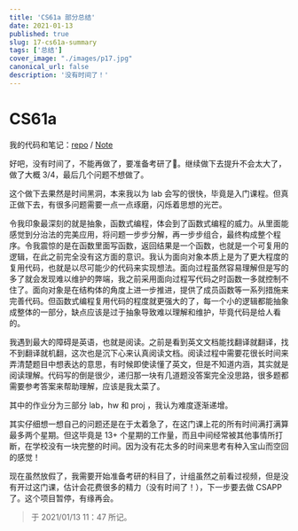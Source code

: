 ```yaml
---
title: 'CS61a 部分总结'
date: 2021-01-13
published: true
slug: 17-cs61a-summary
tags: ['总结']
cover_image: "./images/p17.jpg"
canonical_url: false
description: '没有时间了！'
---
```


# CS61a 

我的代码和笔记：[repo](https://github.com/weijiew/cs61a) / [Note](https://cs.weijiew.com/book/cs61a/ch0.html)

好吧，没有时间了，不能再做了，要准备考研了🤣。继续做下去提升不会太大了，做了大概 3/4，最后几个问题不想做了。

这个做下去果然是时间黑洞，本来我以为 lab 会写的很快，毕竟是入门课程。但真正做下去，有很多问题需要一点一点琢磨，闪烁着思想的光芒。

令我印象最深刻的就是抽象，函数式编程，体会到了函数式编程的威力。从里面能感觉到分治法的完美应用，将问题一步步分解，再一步步组合，最终构成整个程序。令我震惊的是在函数里面写函数，返回结果是一个函数，也就是一个可复用的逻辑，在此之前完全没有这方面的意识。我认为面向对象本质上是为了更大程度的复用代码，也就是以尽可能少的代码来实现想法。面向过程虽然容易理解但是写的多了就会发现难以维护的弊端，我之前采用面向过程写代码之时函数一多就控制不住了。面向对象是在结构体的角度上进一步推进，提供了成员函数等一系列措施来完善代码。但函数式编程复用代码的程度就更强大的了，每一个小的逻辑都能抽象成整体的一部分，缺点应该是过于抽象导致难以理解和维护，毕竟代码是给人看的。

我遇到最大的障碍是英语，也就是阅读。之前是看到英文文档能找翻译就翻译，找不到翻译就机翻，这次也是沉下心来认真阅读文档。阅读过程中需要花很长时间来弄清楚题目中想表达的意思，有时候即使读懂了英文，但是不知道内涵，其实就是阅读理解。代码写的倒是很少，递归那一块有几道题没答案完全没思路，很多题都需要参考答案来帮助理解，应该是我太菜了。

其中的作业分为三部分 lab，hw 和 proj ，我认为难度逐渐递增。

其实仔细想一想自己的问题还是在于太着急了，在这门课上花的所有时间满打满算最多两个星期。但这毕竟是 13+ 个星期的工作量，而且中间经常被其他事情所打断，在学校没有一块完整的时间。因为没有花太多的时间来思考有种入宝山而空回的感觉！

现在虽然放假了，我需要开始准备考研的科目了，计组虽然之前看过视频，但是没有开过这门课，估计会花费很多的精力（没有时间了！），下一步要去做 CSAPP 了。这个项目暂停，有缘再会。

> 于 2021/01/13 11：47 所记。
